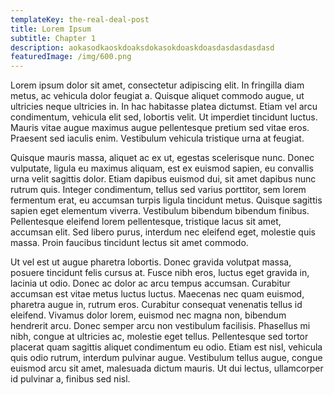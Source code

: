 ```yaml
---
templateKey: the-real-deal-post
title: Lorem Ipsum
subtitle: Chapter 1
description: aokasodkaoskdoaksdokasokdoaskdoasdasdasdasdasd
featuredImage: /img/600.png
---
```


Lorem ipsum dolor sit amet, consectetur adipiscing elit. In fringilla diam metus, ac vehicula dolor feugiat a. Quisque aliquet commodo augue, ut ultricies neque ultricies in. In hac habitasse platea dictumst. Etiam vel arcu condimentum, vehicula elit sed, lobortis velit. Ut imperdiet tincidunt luctus. Mauris vitae augue maximus augue pellentesque pretium sed vitae eros. Praesent sed iaculis enim. Vestibulum vehicula tristique urna at feugiat.

Quisque mauris massa, aliquet ac ex ut, egestas scelerisque nunc. Donec vulputate, ligula eu maximus aliquam, est ex euismod sapien, eu convallis urna velit sagittis dolor. Etiam dapibus euismod dui, sit amet dapibus nunc rutrum quis. Integer condimentum, tellus sed varius porttitor, sem lorem fermentum erat, eu accumsan turpis ligula tincidunt metus. Quisque sagittis sapien eget elementum viverra. Vestibulum bibendum bibendum finibus. Pellentesque eleifend lorem pellentesque, tristique lacus sit amet, accumsan elit. Sed libero purus, interdum nec eleifend eget, molestie quis massa. Proin faucibus tincidunt lectus sit amet commodo.

Ut vel est ut augue pharetra lobortis. Donec gravida volutpat massa, posuere tincidunt felis cursus at. Fusce nibh eros, luctus eget gravida in, lacinia ut odio. Donec ac dolor ac arcu tempus accumsan. Curabitur accumsan est vitae metus luctus luctus. Maecenas nec quam euismod, pharetra augue in, rutrum eros. Curabitur consequat venenatis tellus id eleifend. Vivamus dolor lorem, euismod nec magna non, bibendum hendrerit arcu. Donec semper arcu non vestibulum facilisis. Phasellus mi nibh, congue at ultricies ac, molestie eget tellus. Pellentesque sed tortor placerat quam sagittis aliquet condimentum eu odio. Etiam est nisl, vehicula quis odio rutrum, interdum pulvinar augue. Vestibulum tellus augue, congue euismod arcu sit amet, malesuada dictum mauris. Ut dui lectus, ullamcorper id pulvinar a, finibus sed nisl.
